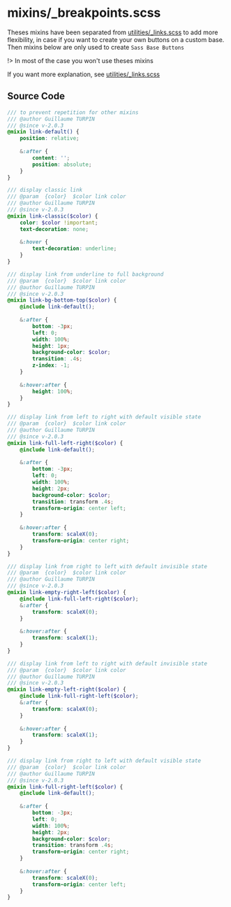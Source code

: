# mixins/_breakpoints.scss

Theses mixins have been separated from [utilities/_links.scss](guide/utilities/links.md) to add more flexibility, in case if you want to create your own buttons on a custom base.  
Then mixins below are only used to create `Sass Base Buttons`

!> In most of the case you won't use theses mixins

If you want more explanation, see [utilities/_links.scss](guide/utilities/links.md)

## Source Code

```scss
/// to prevent repetition for other mixins
/// @author Guillaume TURPIN
/// @since v-2.0.3
@mixin link-default() {
	position: relative;
	
	&:after {
		content: '';
		position: absolute;
	}
}

/// display classic link
/// @param  {color}  $color link color
/// @author Guillaume TURPIN
/// @since v-2.0.3
@mixin link-classic($color) {
	color: $color !important;
	text-decoration: none;
	
	&:hover {
		text-decoration: underline;
	}
}

/// display link from underline to full background
/// @param  {color}  $color link color
/// @author Guillaume TURPIN
/// @since v-2.0.3
@mixin link-bg-bottom-top($color) {
	@include link-default();
	
	&:after {
		bottom: -3px;
		left: 0;
		width: 100%;
		height: 1px;
		background-color: $color;
		transition: .4s;
		z-index: -1;
	}
	
	&:hover:after {
		height: 100%;
	}
}

/// display link from left to right with default visible state
/// @param  {color}  $color link color
/// @author Guillaume TURPIN
/// @since v-2.0.3
@mixin link-full-left-right($color) {
	@include link-default();
	
	&:after {
		bottom: -3px;
		left: 0;
		width: 100%;
		height: 2px;
		background-color: $color;
		transition: transform .4s;
		transform-origin: center left;
	}
	
	&:hover:after {
		transform: scaleX(0);
		transform-origin: center right;
	}
}

/// display link from right to left with default invisible state
/// @param  {color}  $color link color
/// @author Guillaume TURPIN
/// @since v-2.0.3
@mixin link-empty-right-left($color) {
	@include link-full-left-right($color);
	&:after {
		transform: scaleX(0);
	}
	
	&:hover:after {
		transform: scaleX(1);
	}
}

/// display link from left to right with default invisible state
/// @param  {color}  $color link color
/// @author Guillaume TURPIN
/// @since v-2.0.3
@mixin link-empty-left-right($color) {
	@include link-full-right-left($color);
	&:after {
		transform: scaleX(0);
	}
	
	&:hover:after {
		transform: scaleX(1);
	}
}

/// display link from right to left with default visible state
/// @param  {color}  $color link color
/// @author Guillaume TURPIN
/// @since v-2.0.3
@mixin link-full-right-left($color) {
	@include link-default();
	
	&:after {
		bottom: -3px;
		left: 0;
		width: 100%;
		height: 2px;
		background-color: $color;
		transition: transform .4s;
		transform-origin: center right;
	}
	
	&:hover:after {
		transform: scaleX(0);
		transform-origin: center left;
	}
}
```
